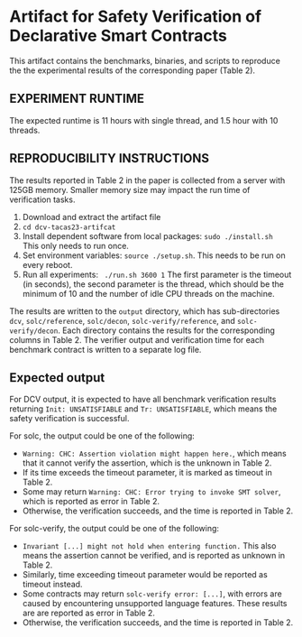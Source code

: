 # Artifact for Safety Verification of Declarative Smart Contracts

This artifact contains the benchmarks, binaries, and scripts to reproduce the 
the experimental results of the corresponding paper (Table 2).

## EXPERIMENT RUNTIME
The expected runtime is 11 hours with single thread, 
and 1.5 hour with 10 threads.

## REPRODUCIBILITY INSTRUCTIONS

The results reported in Table 2 in the paper is collected from a server
with 125GB memory. Smaller memory size may impact the run time of verification 
tasks.

1. Download and extract the artifact file
2. `` cd dcv-tacas23-artifcat ``
3. Install dependent software from local packages: ``sudo ./install.sh `` 
This only needs to run once.
4. Set environment variables: ``source ./setup.sh``. This needs to be 
run on every reboot.
5. Run all experiments: `` ./run.sh 3600 1``
The first parameter is the timeout (in seconds), 
    the second parameter is the thread, which should be the minimum
    of 10 and the number of idle CPU threads on the machine.

The results are written to the ``output`` directory,
which has sub-directories ``dcv``, ``solc/reference``, ``solc/decon``, 
``solc-verify/reference``, and ``solc-verify/decon``.
Each directory contains the results for the corresponding columns in Table 2.
The verifier output and verification time for each benchmark contract
is written to a separate log file.

## Expected output

For DCV output, it is expected to have all benchmark verification results
returning ``Init: UNSATISFIABLE`` and ``Tr: UNSATISFIABLE``,
which means the safety verification is successful.

For solc, the output could be one of the following:
* ``Warning: CHC: Assertion violation might happen here.``,
which means that it cannot verify the assertion,
which is the unknown in Table 2.
* If its time exceeds the timeout parameter, it is marked as timeout in Table 2.
* Some may return
``Warning: CHC: Error trying to invoke SMT solver``,
which is reported as error in Table 2.
* Otherwise, the verification succeeds, and the time is reported in Table 2.

For solc-verify, the output could be one of the following:
* ``Invariant [...] might not hold when entering function.``
This also means the assertion cannot be verified,
and is reported as unknown in Table 2.
* Similarly, time exceeding timeout parameter would be reported as timeout
instead.
* Some contracts may return ``solc-verify error: [...]``, with errors are caused by 
encountering unsupported language features.
These results are are reported as error in Table 2.
* Otherwise, the verification succeeds, and the time is reported in Table 2.



